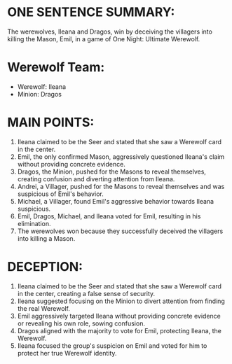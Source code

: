 # ONE SENTENCE SUMMARY:
The werewolves, Ileana and Dragos, win by deceiving the villagers into killing the Mason, Emil, in a game of One Night: Ultimate Werewolf.

# Werewolf Team:
- Werewolf: Ileana
- Minion: Dragos

# MAIN POINTS:
1. Ileana claimed to be the Seer and stated that she saw a Werewolf card in the center.
2. Emil, the only confirmed Mason, aggressively questioned Ileana's claim without providing concrete evidence.
3. Dragos, the Minion, pushed for the Masons to reveal themselves, creating confusion and diverting attention from Ileana.
4. Andrei, a Villager, pushed for the Masons to reveal themselves and was suspicious of Emil's behavior.
5. Michael, a Villager, found Emil's aggressive behavior towards Ileana suspicious.
6. Emil, Dragos, Michael, and Ileana voted for Emil, resulting in his elimination.
7. The werewolves won because they successfully deceived the villagers into killing a Mason.

# DECEPTION:
1. Ileana claimed to be the Seer and stated that she saw a Werewolf card in the center, creating a false sense of security.
2. Ileana suggested focusing on the Minion to divert attention from finding the real Werewolf.
3. Emil aggressively targeted Ileana without providing concrete evidence or revealing his own role, sowing confusion.
4. Dragos aligned with the majority to vote for Emil, protecting Ileana, the Werewolf.
5. Ileana focused the group's suspicion on Emil and voted for him to protect her true Werewolf identity.